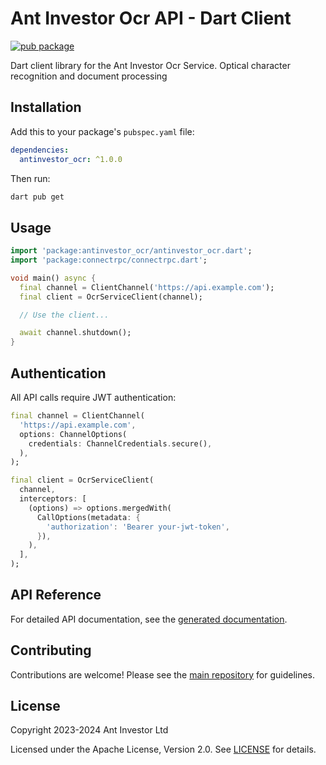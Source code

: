 # Ant Investor Ocr API - Dart Client

[![pub package](https://img.shields.io/pub/v/antinvestor_ocr.svg)](https://pub.dev/packages/antinvestor_ocr)

Dart client library for the Ant Investor Ocr Service. Optical character recognition and document processing

## Installation

Add this to your package's `pubspec.yaml` file:

```yaml
dependencies:
  antinvestor_ocr: ^1.0.0
```

Then run:

```bash
dart pub get
```

## Usage

```dart
import 'package:antinvestor_ocr/antinvestor_ocr.dart';
import 'package:connectrpc/connectrpc.dart';

void main() async {
  final channel = ClientChannel('https://api.example.com');
  final client = OcrServiceClient(channel);

  // Use the client...

  await channel.shutdown();
}
```

## Authentication

All API calls require JWT authentication:

```dart
final channel = ClientChannel(
  'https://api.example.com',
  options: ChannelOptions(
    credentials: ChannelCredentials.secure(),
  ),
);

final client = OcrServiceClient(
  channel,
  interceptors: [
    (options) => options.mergedWith(
      CallOptions(metadata: {
        'authorization': 'Bearer your-jwt-token',
      }),
    ),
  ],
);
```

## API Reference

For detailed API documentation, see the [generated documentation](https://pub.dev/documentation/antinvestor_ocr/latest/).

## Contributing

Contributions are welcome! Please see the [main repository](https://github.com/antinvestor/apis) for guidelines.

## License

Copyright 2023-2024 Ant Investor Ltd

Licensed under the Apache License, Version 2.0. See [LICENSE](https://github.com/antinvestor/apis/blob/master/LICENSE) for details.
